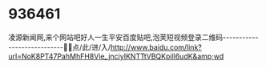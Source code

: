 # 936461
凌源新闻网,来个网站吧好人一生平安百度贴吧,泡芙短视频登录二维码----------------------------🧘🧘点/此/进/入/http://www.baidu.com/link?url=NoK8PT47PahMhFH8Vie_jnciyIKNTTtVBQKpill6udK&amp;wd

